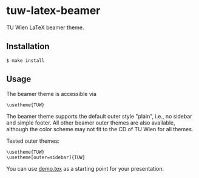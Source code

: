 # tuw-latex-beamer

TU Wien LaTeX beamer theme.


## Installation

    $ make install


## Usage

The beamer theme is accessible via

    \usetheme{TUW}

The beamer theme supports the default outer style "plain", i.e., no sidebar and
simple footer. All other beamer outer themes are also available, although the
color scheme may not fit to the CD of TU Wien for all themes.

Tested outer themes:

    \usetheme{TUW}
    \usetheme[outer=sidebar]{TUW}

You can use [demo.tex](demo.tex) as a starting point for your presentation.
